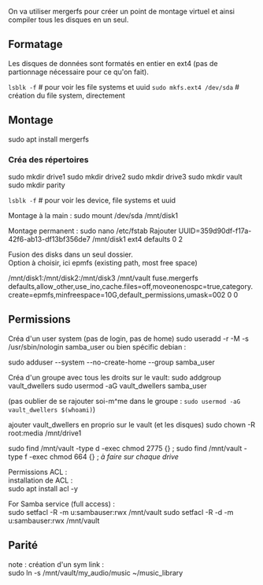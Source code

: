 On va utiliser mergerfs pour créer un point de montage virtuel et ainsi compiler tous les disques en un seul.



## Formatage
Les disques de données sont formatés en entier en ext4 (pas de partionnage nécessaire pour ce qu'on fait).

```lsblk -f``` # pour voir les file systems et uuid
```sudo mkfs.ext4 /dev/sda``` # création du file system, directement
## Montage
sudo apt install mergerfs

### Créa des répertoires
sudo mkdir drive1
sudo mkdir drive2
sudo mkdir drive3
sudo mkdir vault
sudo mkdir parity

```lsblk -f``` # pour voir les device, file systems et uuid

Montage à la main : 
sudo mount /dev/sda /mnt/disk1

Montage permanent : 
sudo nano /etc/fstab 
Rajouter 
UUID=359d90df-f17a-42f6-ab13-df13bf356de7 /mnt/disk1 ext4 defaults 0 2

Fusion des disks dans un seul dossier.  
Option à choisir, ici epmfs (existing path, most free space)

/mnt/disk1:/mnt/disk2:/mnt/disk3 /mnt/vault fuse.mergerfs defaults,allow_other,use_ino,cache.files=off,moveonenospc=true,category.create=epmfs,minfreespace=10G,default_permissions,umask=002 0 0

## Permissions
Créa d'un user system (pas de login, pas de home)
sudo useradd -r -M -s /usr/sbin/nologin samba_user
ou bien spécific debian :

sudo adduser --system --no-create-home --group samba_user

Créa d'un groupe avec tous les droits sur le vault:
sudo addgroup vault_dwellers
sudo usermod -aG vault_dwellers samba_user

(pas oublier de se rajouter soi-m^me dans le groupe : ```sudo usermod -aG vault_dwellers $(whoami)```)

ajouter vault_dwellers en proprio sur le vault (et les disques)
sudo chown -R root:media /mnt/drive1

sudo find /mnt/vault -type d -exec chmod 2775 {} \;
sudo find /mnt/vault -type f -exec chmod 664 {} \;
*à faire sur chaque drive*

Permissions ACL :  
installation de ACL :  
sudo apt install acl -y

For Samba service (full access) :  
sudo setfacl -R -m u:sambauser:rwx /mnt/vault
sudo setfacl -R -d -m u:sambauser:rwx /mnt/vault


## Parité


note : création d'un sym link :  
sudo ln -s /mnt/vault/my_audio/music ~/music_library 
